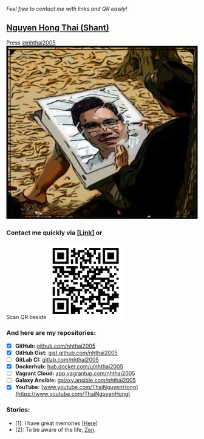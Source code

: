 *Feel free to contact me with links and QR easily!*

## [Nguyen Hong Thai (Shant)](https://nhthai2005.github.io/souvenir)

Press [@nhthai2005](https://github.com/nhthai2005)
[![Hong-Thai Nguyen](data/Nguyen_Hong_Thai_Souvenir.jpeg)](data/Thai_Nguyen_Hong.vcf)

### Contact me quickly via [\[Link\]](https://nhthai2005.github.io/contacts.htm) or
Scan QR beside
[![Nguyen Hong Thai - Contact - QR](data/Nguyen_Hong_Thai_contacts_QR.png "My contacts")](https://nhthai2005.github.io/contacts.htm)

### And here are my repositories:
- [x] **GitHub:** [github.com/nhthai2005](https://github.com/nhthai2005)
- [x] **GitHub Gist:** [gist.github.com/nhthai2005](https://gist.github.com/nhthai2005)
- [ ] **GitLab CI:** [gitlab.com/nhthai2005](https://gitlab.com/nhthai2005)
- [x] **Dockerhub:** [hub.docker.com/u/nhthai2005](https://hub.docker.com/u/nhthai2005)
- [ ] **Vagrant Cloud:** [app.vagrantup.com/nhthai2005](https://app.vagrantup.com/nhthai2005)
- [ ] **Galaxy Ansible:** [galaxy.ansible.com/nhthai2005](https://galaxy.ansible.com/nhthai2005)
- [x] **YouTube:** [www.youtube.com/ThaiNguyenHong](https://www.youtube.com/ThaiNguyenHong)

### Stories:
* [1]: I have great memories [\[Here\]](https://nhthai2005.github.io/souvenir)
* [2]: To be aware of the life, [Zen](https://youtu.be/pGY7S5Cp3EY).
